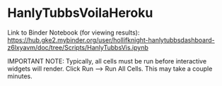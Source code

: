 # HanlyTubbsVoilaHeroku

Link to Binder Notebook (for viewing results):
https://hub.gke2.mybinder.org/user/hollifknight-hanlytubbsdashboard-z6lxyavm/doc/tree/Scripts/HanlyTubbsVis.ipynb


IMPORTANT NOTE:
Typically, all cells must be run before interactive widgets will render. Click Run --> Run All Cells. This may take a couple minutes.
